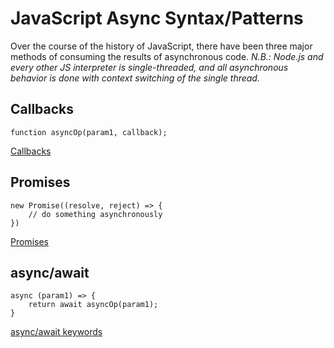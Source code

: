 # JavaScript Async Syntax/Patterns

Over the course of the history of JavaScript, there have been three major methods of consuming the results of asynchronous code.
_N.B.: Node.js and every other JS interpreter is single-threaded, and all asynchronous behavior is done with context switching of the single thread._

## Callbacks
```function asyncOp(param1, callback);```

[Callbacks](AsyncCallbacks.md)

## Promises
```
new Promise((resolve, reject) => { 
    // do something asynchronously
})
```

[Promises](AsyncPromises.md)

## async/await
```
async (param1) => {
    return await asyncOp(param1);
}
```

[async/await keywords](AsyncAwaitKeywords.md)